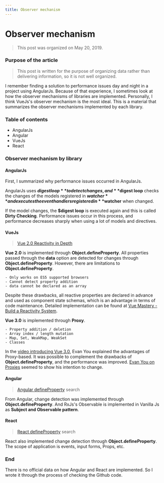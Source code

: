 ```yaml
---
title: Observer mechanism
---
```

# Observer mechanism
> This post was organized on May 20, 2019.

### Purpose of the article
> This post is written for the purpose of organizing data rather than delivering information, so it is not well organized.

I remember finding a solution to performance issues day and night in a project using AngularJs. Because of that experience, I sometimes look at how the observer mechanisms of libraries are implemented. Personally, I think VueJs's observer mechanism is the most ideal. This is a material that summarizes the observer mechanisms implemented by each library.

### Table of contents
- AngularJs
- Angular
- VueJs
- React

### Observer mechanism by library
#### AngularJs
First, I summarized why performance issues occurred in AngularJs.

AngularJs uses **$digest loop** to detect changes, and **$digest loop** checks the changes of the models registered in **$watcher** and executes the event handlers registered in **$watcher** when changed.

If the model changes, the **$digest loop** is executed again and this is called **Dirty Checking**. Performance issues occur in this process, and performance decreases sharply when using a lot of models and directives.

#### VueJs
> [Vue 2.0 Reactivity in Depth](https://kr.vuejs.org/v2/guide/reactivity.html)

**Vue 2.0** is implemented through **Object.defineProperty**. 
All properties passed through the **data** option are detected for changes through **Object.defineProperty**. However, there are limitations to **Object.defineProperty**.

```
- Only works on ES5 supported browsers
- Cannot detect property addition
- data cannot be declared as an array
```

Despite these drawbacks, all reactive properties are declared in advance and used as component state schemas, which is an advantage in terms of code maintenance. Detailed implementation can be found at [Vue Mastery - Build a Reactivity System](https://www.vuemastery.com/courses/advanced-components/build-a-reactivity-system).

**Vue 3.0** is implemented through **Proxy**.
```
- Property addition / deletion
- Array index / length mutation
- Map, Set, WeakMap, WeakSet
- Classes
```
In the [video introducing Vue 3.0](https://www.youtube.com/watch?v=8Hgt9HYaCDA), Evan You explained the advantages of Proxy-based. It was possible to complement the drawbacks of **Object.defineProperty**, and the performance was improved. [Evan You on Proxies](https://www.vuemastery.com/courses/advanced-components/evan-you-on-proxies) seemed to show his intention to change.

#### Angular
> [Angular defineProperty](https://github.com/angular/angular/search?l=TypeScript&q=defineProperty&type=) search

From Angular, change detection was implemented through **Object.defineProperty**. And RxJs's Observable is implemented in Vanilla Js as **Subject and Observable pattern**.

#### React
> [React defineProperty](https://github.com/facebook/react/search?utf8=%E2%9C%93&q=defineProperty&type=) search

React also implemented change detection through **Object.defineProperty**. The scope of application is events, input forms, Props, etc.

### End
There is no official data on how Angular and React are implemented.
So I wrote it through the process of checking the Github code.
